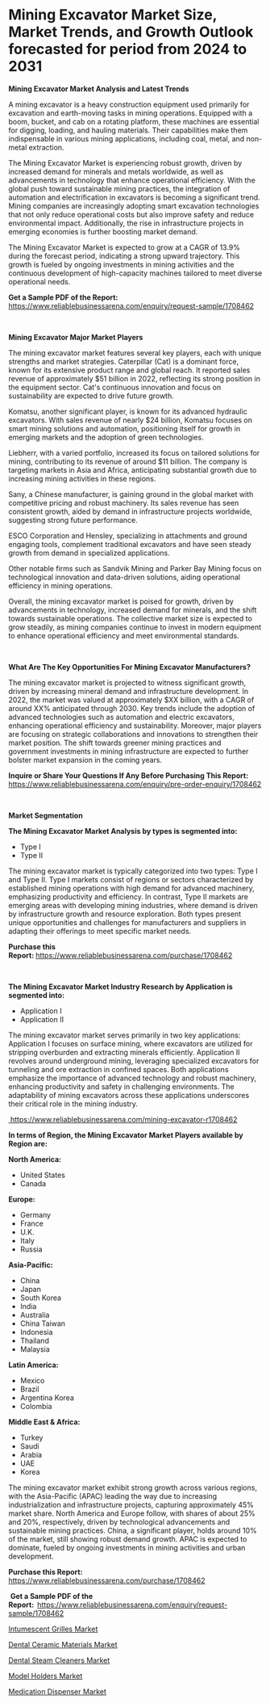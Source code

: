 <p><h1>Mining Excavator Market Size, Market Trends, and Growth Outlook forecasted for period from 2024 to 2031</h1></p><p><strong>Mining Excavator Market Analysis and Latest Trends</strong></p>
<p><p>A mining excavator is a heavy construction equipment used primarily for excavation and earth-moving tasks in mining operations. Equipped with a boom, bucket, and cab on a rotating platform, these machines are essential for digging, loading, and hauling materials. Their capabilities make them indispensable in various mining applications, including coal, metal, and non-metal extraction.</p><p>The Mining Excavator Market is experiencing robust growth, driven by increased demand for minerals and metals worldwide, as well as advancements in technology that enhance operational efficiency. With the global push toward sustainable mining practices, the integration of automation and electrification in excavators is becoming a significant trend. Mining companies are increasingly adopting smart excavation technologies that not only reduce operational costs but also improve safety and reduce environmental impact. Additionally, the rise in infrastructure projects in emerging economies is further boosting market demand.</p><p>The Mining Excavator Market is expected to grow at a CAGR of 13.9% during the forecast period, indicating a strong upward trajectory. This growth is fueled by ongoing investments in mining activities and the continuous development of high-capacity machines tailored to meet diverse operational needs.</p></p>
<p><strong>Get a Sample PDF of the Report:&nbsp;</strong> <a href="https://www.reliablebusinessarena.com/enquiry/request-sample/1708462?utm_campaign=1763&utm_medium=2&utm_source=Github&utm_content=ia&utm_term=21102024&utm_id=mining-excavator">https://www.reliablebusinessarena.com/enquiry/request-sample/1708462</a></p>
<p>&nbsp;</p>
<p><strong>Mining Excavator Major Market Players</strong></p>
<p><p>The mining excavator market features several key players, each with unique strengths and market strategies. Caterpillar (Cat) is a dominant force, known for its extensive product range and global reach. It reported sales revenue of approximately $51 billion in 2022, reflecting its strong position in the equipment sector. Cat's continuous innovation and focus on sustainability are expected to drive future growth.</p><p>Komatsu, another significant player, is known for its advanced hydraulic excavators. With sales revenue of nearly $24 billion, Komatsu focuses on smart mining solutions and automation, positioning itself for growth in emerging markets and the adoption of green technologies.</p><p>Liebherr, with a varied portfolio, increased its focus on tailored solutions for mining, contributing to its revenue of around $11 billion. The company is targeting markets in Asia and Africa, anticipating substantial growth due to increasing mining activities in these regions.</p><p>Sany, a Chinese manufacturer, is gaining ground in the global market with competitive pricing and robust machinery. Its sales revenue has seen consistent growth, aided by demand in infrastructure projects worldwide, suggesting strong future performance.</p><p>ESCO Corporation and Hensley, specializing in attachments and ground engaging tools, complement traditional excavators and have seen steady growth from demand in specialized applications. </p><p>Other notable firms such as Sandvik Mining and Parker Bay Mining focus on technological innovation and data-driven solutions, aiding operational efficiency in mining operations.</p><p>Overall, the mining excavator market is poised for growth, driven by advancements in technology, increased demand for minerals, and the shift towards sustainable operations. The collective market size is expected to grow steadily, as mining companies continue to invest in modern equipment to enhance operational efficiency and meet environmental standards.</p></p>
<p>&nbsp;</p>
<p><strong>What Are The Key Opportunities For Mining Excavator Manufacturers?</strong></p>
<p><p>The mining excavator market is projected to witness significant growth, driven by increasing mineral demand and infrastructure development. In 2022, the market was valued at approximately $XX billion, with a CAGR of around XX% anticipated through 2030. Key trends include the adoption of advanced technologies such as automation and electric excavators, enhancing operational efficiency and sustainability. Moreover, major players are focusing on strategic collaborations and innovations to strengthen their market position. The shift towards greener mining practices and government investments in mining infrastructure are expected to further bolster market expansion in the coming years.</p></p>
<p><strong>Inquire or Share Your Questions If Any Before Purchasing This Report:</strong> <a href="https://www.reliablebusinessarena.com/enquiry/pre-order-enquiry/1708462?utm_campaign=1763&utm_medium=2&utm_source=Github&utm_content=ia&utm_term=21102024&utm_id=mining-excavator">https://www.reliablebusinessarena.com/enquiry/pre-order-enquiry/1708462</a></p>
<p>&nbsp;</p>
<p><strong>Market Segmentation</strong></p>
<p><strong>The Mining Excavator Market Analysis by types is segmented into:</strong></p>
<p><ul><li>Type I</li><li>Type II</li></ul></p>
<p><p>The mining excavator market is typically categorized into two types: Type I and Type II. Type I markets consist of regions or sectors characterized by established mining operations with high demand for advanced machinery, emphasizing productivity and efficiency. In contrast, Type II markets are emerging areas with developing mining industries, where demand is driven by infrastructure growth and resource exploration. Both types present unique opportunities and challenges for manufacturers and suppliers in adapting their offerings to meet specific market needs.</p></p>
<p><strong>Purchase this Report:&nbsp;</strong><a href="https://www.reliablebusinessarena.com/purchase/1708462?utm_campaign=1763&utm_medium=2&utm_source=Github&utm_content=ia&utm_term=21102024&utm_id=mining-excavator">https://www.reliablebusinessarena.com/purchase/1708462</a></p>
<p>&nbsp;</p>
<p><strong>The Mining Excavator Market Industry Research by Application is segmented into:</strong></p>
<p><ul><li>Application I</li><li>Application II</li></ul></p>
<p><p>The mining excavator market serves primarily in two key applications: Application I focuses on surface mining, where excavators are utilized for stripping overburden and extracting minerals efficiently. Application II revolves around underground mining, leveraging specialized excavators for tunneling and ore extraction in confined spaces. Both applications emphasize the importance of advanced technology and robust machinery, enhancing productivity and safety in challenging environments. The adaptability of mining excavators across these applications underscores their critical role in the mining industry.</p></p>
<p><a href="https://www.reliablebusinessarena.com/mining-excavator-r1708462?utm_campaign=1763&utm_medium=2&utm_source=Github&utm_content=ia&utm_term=21102024&utm_id=mining-excavator">&nbsp;https://www.reliablebusinessarena.com/mining-excavator-r1708462</a></p>
<p><strong>In terms of Region, the Mining Excavator Market Players available by Region are:</strong></p>
<p>
    <p> <strong> North America: </strong>
        <ul>
            <li>United States</li>
            <li>Canada</li>
        </ul>
        </p> 
    <p> <strong> Europe: </strong>
        <ul>
            <li>Germany</li>
            <li>France</li>
            <li>U.K.</li>
            <li>Italy</li>
            <li>Russia</li>
        </ul>
        </p> 
    <p> <strong> Asia-Pacific: </strong>
        <ul>
            <li>China</li>
            <li>Japan</li>
            <li>South Korea</li>
            <li>India</li>
            <li>Australia</li>
            <li>China Taiwan</li>
            <li>Indonesia</li>
            <li>Thailand</li>
            <li>Malaysia</li>
        </ul>
        </p> 
    <p> <strong> Latin America: </strong>
        <ul>
            <li>Mexico</li>
            <li>Brazil</li>
            <li>Argentina Korea</li>
            <li>Colombia</li>
        </ul>
        </p> 
    <p> <strong> Middle East & Africa: </strong>
        <ul>
            <li>Turkey</li>
            <li>Saudi</li>
            <li>Arabia</li>
            <li>UAE</li>
            <li>Korea</li>
        </ul>
    </p>
    </p>
<p><p>The mining excavator market exhibit strong growth across various regions, with the Asia-Pacific (APAC) leading the way due to increasing industrialization and infrastructure projects, capturing approximately 45% market share. North America and Europe follow, with shares of about 25% and 20%, respectively, driven by technological advancements and sustainable mining practices. China, a significant player, holds around 10% of the market, still showing robust demand growth. APAC is expected to dominate, fueled by ongoing investments in mining activities and urban development.</p></p>
<p><strong>Purchase this Report: </strong><a href="https://www.reliablebusinessarena.com/purchase/1708462?utm_campaign=1763&utm_medium=2&utm_source=Github&utm_content=ia&utm_term=21102024&utm_id=mining-excavator">https://www.reliablebusinessarena.com/purchase/1708462</a></p>
<p>&nbsp;<strong>Get a Sample PDF of the Report:&nbsp;&nbsp;</strong><a href="https://www.reliablebusinessarena.com/enquiry/request-sample/1708462?utm_campaign=1763&utm_medium=2&utm_source=Github&utm_content=ia&utm_term=21102024&utm_id=mining-excavator">https://www.reliablebusinessarena.com/enquiry/request-sample/1708462</a></p>
<p><strong></strong></p>
<p><p><a href="https://issuu.com/reportprime-2/docs/intumescent-grilles-market-size-203_56397d15f2135b?utm_campaign=1763&utm_medium=2&utm_source=Github&utm_content=ia&utm_term=21102024&utm_id=mining-excavator">Intumescent Grilles Market</a></p><p><a href="https://www.linkedin.com/pulse/dental-ceramic-materials-market-size-share-growth-analysis-da9uc?utm_campaign=1763&utm_medium=2&utm_source=Github&utm_content=ia&utm_term=21102024&utm_id=mining-excavator">Dental Ceramic Materials Market</a></p><p><a href="https://www.linkedin.com/pulse/dental-steam-cleaners-market-size-share-trends-analysis-xgq8c?utm_campaign=1763&utm_medium=2&utm_source=Github&utm_content=ia&utm_term=21102024&utm_id=mining-excavator">Dental Steam Cleaners Market</a></p><p><a href="https://www.linkedin.com/pulse/influencing-factors-model-holders-market-insights-growth-onhuc?utm_campaign=1763&utm_medium=2&utm_source=Github&utm_content=ia&utm_term=21102024&utm_id=mining-excavator">Model Holders Market</a></p><p><a href="https://www.linkedin.com/pulse/medication-dispenser-market-industry-landscape-growth-trajectories-oabof?utm_campaign=1763&utm_medium=2&utm_source=Github&utm_content=ia&utm_term=21102024&utm_id=mining-excavator">Medication Dispenser Market</a></p></p>